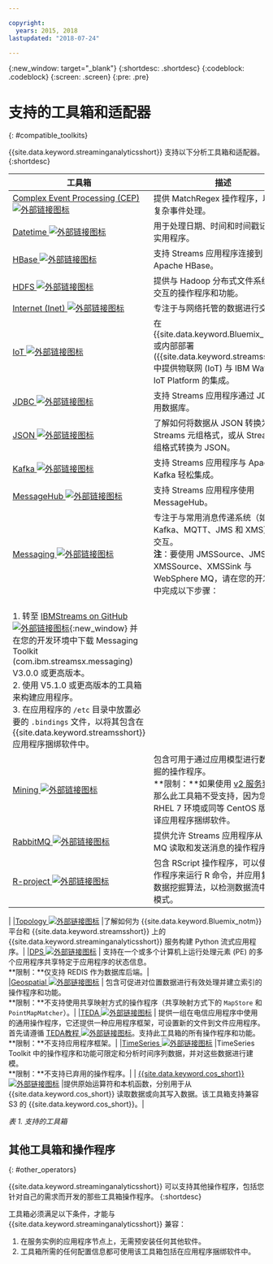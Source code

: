 ```yaml
---

copyright:
  years: 2015, 2018
lastupdated: "2018-07-24"

---
```


<!-- Attribute definitions -->
{:new_window: target="_blank"}
{:shortdesc: .shortdesc}
{:codeblock: .codeblock}
{:screen: .screen}
{:pre: .pre}

# 支持的工具箱和适配器
{: #compatible_toolkits}

{{site.data.keyword.streaminganalyticsshort}} 支持以下分析工具箱和适配器。
{:shortdesc}

|工具箱|描述|
| --------------------------------| --------------------------|
|[Complex Event Processing (CEP) ![外部链接图标](../../icons/launch-glyph.svg "外部链接图标")](https://ibm.co/2zOwODa)    |	提供 MatchRegex 操作程序，以执行复杂事件处理。|
|[Datetime ![外部链接图标](../../icons/launch-glyph.svg "外部链接图标")](https://ibmstreams.github.io/streamsx.datetime/)	|	用于处理日期、时间和时间戳记的一组实用程序。|
|[HBase ![外部链接图标](../../icons/launch-glyph.svg "外部链接图标")](http://ibmstreams.github.io/streamsx.hbase/)        |支持 Streams 应用程序连接到 Apache HBase。|
|[HDFS ![外部链接图标](../../icons/launch-glyph.svg "外部链接图标")](http://ibmstreams.github.io/streamsx.hdfs/)          |提供与 Hadoop 分布式文件系统进行交互的操作程序和功能。|
|[Internet (Inet) ![外部链接图标](../../icons/launch-glyph.svg "外部链接图标")](http://ibmstreams.github.io/streamsx.inet)|专注于与网络托管的数据进行交互。|
|[IoT ![外部链接图标](../../icons/launch-glyph.svg "外部链接图标")](http://ibmstreams.github.io/streamsx.iot/)            |在 {{site.data.keyword.Bluemix_notm}} 或内部部署 ({{site.data.keyword.streamsshort}}) 中提供物联网 (IoT) 与 IBM Watson IoT Platform 的集成。|
|[JDBC ![外部链接图标](../../icons/launch-glyph.svg "外部链接图标")](http://ibmstreams.github.io/streamsx.jdbc/)          |支持 Streams 应用程序通过 JDBC 使用数据库。|
|[JSON ![外部链接图标](../../icons/launch-glyph.svg "外部链接图标")](http://ibmstreams.github.io/streamsx.json/)          |了解如何将数据从 JSON 转换为 Streams 元组格式，或从 Streams 元组格式转换为 JSON。|
|[Kafka ![外部链接图标](../../icons/launch-glyph.svg "外部链接图标")](https://ibmstreams.github.io/streamsx.kafka/)       |支持 Streams 应用程序与 Apache Kafka 轻松集成。|
|[MessageHub ![外部链接图标](../../icons/launch-glyph.svg "外部链接图标")](https://ibmstreams.github.io/streamsx.messagehub/) |支持 Streams 应用程序使用 MessageHub。|
|[Messaging ![外部链接图标](../../icons/launch-glyph.svg "外部链接图标")](https://ibmstreams.github.io/streamsx.messaging/)   |  	专注于与常用消息传递系统（如 Kafka、MQTT、JMS 和 XMS）进行交互。<br>**注**：要使用 JMSSource、JMSSink、XMSSource、XMSSink 与 WebSphere MQ，请在您的开发环境中完成以下步骤：
<br>1. 转至 [IBMStreams on GitHub ![外部链接图标](../../icons/launch-glyph.svg "外部链接图标")](https://github.com/IBMStreams){:new_window} 并在您的开发环境中下载 Messaging Toolkit (com.ibm.streamsx.messaging) V3.0.0 或更高版本。<br>2. 使用 V5.1.0 或更高版本的工具箱来构建应用程序。<br>3. 在应用程序的 `/etc` 目录中放置必要的 `.bindings` 文件，以将其包含在 {{site.data.keyword.streamsshort}} 应用程序捆绑软件中。|
|[Mining ![外部链接图标](../../icons/launch-glyph.svg "外部链接图标")](https://ibm.co/2y3i5au)              	   	            |包含可用于通过应用模型进行数据流挖掘的操作程序。<br> **限制：**如果使用 [v2 服务套餐](/docs/services/StreamingAnalytics/service_plans.html)，那么此工具箱不受支持，因为您必须在 RHEL 7 环境或同等 CentOS 版本中编译应用程序捆绑软件。|
|[RabbitMQ ![外部链接图标](../../icons/launch-glyph.svg "外部链接图标")](https://ibmstreams.github.io/streamsx.rabbitmq/) |提供允许 Streams 应用程序从 Rabbit MQ 读取和发送消息的操作程序。|
|[R-project ![外部链接图标](../../icons/launch-glyph.svg "外部链接图标")](https://ibm.co/2h7D9lu)          	   	              |包含 RScript 操作程序，可以使用该操作程序来运行 R 命令，并应用复杂的数据挖掘算法，以检测数据流中的相关模式。
|
|[Topology ![外部链接图标](../../icons/launch-glyph.svg "外部链接图标")](http://ibmstreams.github.io/streamsx.topology/) |了解如何为 {{site.data.keyword.Bluemix_notm}} 平台和 {{site.data.keyword.streamsshort}} 上的 {{site.data.keyword.streaminganalyticsshort}} 服务构建 Python 流式应用程序。|
|[DPS ![外部链接图标](../../icons/launch-glyph.svg "外部链接图标")](http://ibmstreams.github.io/streamsx.dps/) |	 支持在一个或多个计算机上运行处理元素 (PE) 的多个应用程序共享特定于应用程序的状态信息。<br>**限制：**仅支持 REDIS 作为数据库后端。| 	 	 	
|[Geospatial ![外部链接图标](../../icons/launch-glyph.svg "外部链接图标")](https://ibm.co/2h9x0VR) 	     |	包含可促进对位置数据进行有效处理并建立索引的操作程序和功能。<br>**限制：**不支持使用共享映射方式的操作程序（共享映射方式下的 `MapStore` 和 `PointMapMatcher`）。|
|[TEDA ![外部链接图标](../../icons/launch-glyph.svg "外部链接图标")](https://ibm.co/2z9DS00)	   | 	提供一组在电信应用程序中使用的通用操作程序，它还提供一种应用程序框架，可设置新的文件到文件应用程序。
首先请遵循 [TEDA教程 ![外部链接图标](../../icons/launch-glyph.svg "外部链接图标")](http://ibmstreams.github.io/streamsx.tutorial.teda/)。支持此工具箱的所有操作程序和功能。<br>**限制：**不支持应用程序框架。|
|[TimeSeries ![外部链接图标](../../icons/launch-glyph.svg "外部链接图标")](https://ibm.co/2zEPILZ)	 	  |TimeSeries Toolkit 中的操作程序和功能可限定和分析时间序列数据，并对这些数据进行建模。<br>**限制：**不支持已弃用的操作程序。|
| [{{site.data.keyword.cos_short}} ![外部链接图标](../../icons/launch-glyph.svg "外部链接图标")](https://bit.ly/2Ggp03T)	 	  |提供原始运算符和本机函数，分别用于从
{{site.data.keyword.cos_short}} 读取数据或向其写入数据。该工具箱支持兼容 S3 的 {{site.data.keyword.cos_short}}。|

*表 1. 支持的工具箱*

## 其他工具箱和操作程序
{: #other_operators}

{{site.data.keyword.streaminganalyticsshort}} 可以支持其他操作程序，包括您针对自己的需求而开发的那些工具箱操作程序。
{:shortdesc}

工具箱必须满足以下条件，才能与 {{site.data.keyword.streaminganalyticsshort}} 兼容：

1. 在服务实例的应用程序节点上，无需预安装任何其他软件。
2. 工具箱所需的任何配置信息都可使用该工具箱包括在应用程序捆绑软件中。

